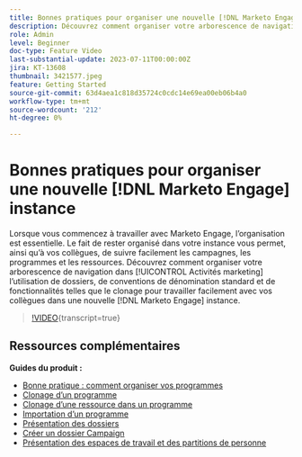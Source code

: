 ```yaml
---
title: Bonnes pratiques pour organiser une nouvelle [!DNL Marketo Engage] instance
description: Découvrez comment organiser votre arborescence de navigation dans les activités marketing à l’aide de dossiers, de conventions de dénomination standard et de fonctionnalités telles que le clonage pour travailler facilement avec vos collègues dans une nouvelle instance de Marketo Engage.
role: Admin
level: Beginner
doc-type: Feature Video
last-substantial-update: 2023-07-11T00:00:00Z
jira: KT-13608
thumbnail: 3421577.jpeg
feature: Getting Started
source-git-commit: 63d4aea1c818d35724c0cdc14e69ea00eb06b4a0
workflow-type: tm+mt
source-wordcount: '212'
ht-degree: 0%

---
```



# Bonnes pratiques pour organiser une nouvelle [!DNL Marketo Engage] instance

Lorsque vous commencez à travailler avec Marketo Engage, l’organisation est essentielle. Le fait de rester organisé dans votre instance vous permet, ainsi qu’à vos collègues, de suivre facilement les campagnes, les programmes et les ressources. Découvrez comment organiser votre arborescence de navigation dans [!UICONTROL Activités marketing] l’utilisation de dossiers, de conventions de dénomination standard et de fonctionnalités telles que le clonage pour travailler facilement avec vos collègues dans une nouvelle [!DNL Marketo Engage] instance. 

>[!VIDEO](https://video.tv.adobe.com/v/3421577/?learn=on){transcript=true}

## Ressources complémentaires

**Guides du produit :**

* [Bonne pratique : comment organiser vos programmes](https://experienceleague.adobe.com/docs/marketo/using/product-docs/core-marketo-concepts/programs/working-with-programs/best-practice-how-to-organize-your-programs.html)
* [Clonage d’un programme](https://experienceleague.adobe.com/docs/marketo/using/product-docs/core-marketo-concepts/programs/working-with-programs/clone-a-program.html)
* [Clonage d’une ressource dans un programme](https://experienceleague.adobe.com/docs/marketo/using/product-docs/core-marketo-concepts/programs/working-with-programs/clone-an-asset-in-a-program.html)
* [Importation d’un programme](https://experienceleague.adobe.com/docs/marketo/using/product-docs/core-marketo-concepts/programs/working-with-programs/import-a-program.html)
* [Présentation des dossiers](https://experienceleague.adobe.com/docs/marketo/using/product-docs/core-marketo-concepts/miscellaneous/understanding-folders.html)
* [Créer un dossier Campaign](https://experienceleague.adobe.com/docs/marketo/using/product-docs/core-marketo-concepts/miscellaneous/create-new-campaign-folder.html)
* [Présentation des espaces de travail et des partitions de personne](https://experienceleague.adobe.com/docs/marketo/using/product-docs/administration/workspaces-and-person-partitions/understanding-workspaces-and-person-partitions.html)
